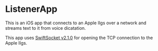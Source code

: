 #  ListenerApp

This is an iOS app that connects to an Apple IIgs over a network and streams text to it from voice dicatation.

This app uses [SwiftSocket v2.1.0](https://github.com/swiftsocket/SwiftSocket/tree/2.1.0) for opening the TCP connection to the Apple IIgs.
